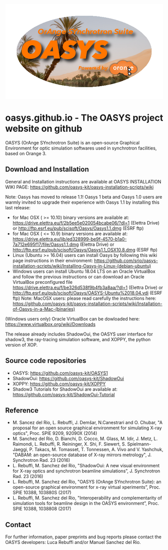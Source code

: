 ![OASYS logo](/oasys-splash-screen_2.png "The OASYS logo")

# oasys.github.io  - The OASYS project website on github

OASYS (OrAnge SYnchrotron Suite) is an open-source Graphical Environment for optic simulation softwares used in synchrotron facilities, based on Orange 3. 
 
## Download and Installation

General and Installation instructions are available at OASYS INSTALLATION WIKI PAGE: https://github.com/oasys-kit/oasys-installation-scripts/wiki

Note: Oasys has moved to release 1.1! Oasys 1 beta and Oasys 1.0 users are warmly invited to upgrade their experience with Oasys 1.1 by installing this last release:

- for Mac OSX ( >= 10.10) binary versions are available at: https://drive.elettra.eu/f/2b5ee5e020054bcabe06/?dl=1 (Elettra Drive) or http://ftp.esrf.eu/pub/scisoft/Oasys/Oasys1.1.dmg (ESRF ftp)
- for Mac OSX ( <= 10.9) binary versions are available at: https://drive.elettra.eu/lib/ed328999-be9f-4570-b1a0-7a712e695f17/file/Oasys1.1.dmg (Elettra Drive) or http://ftp.esrf.eu/pub/scisoft/Oasys/Oasys1.1_OSX10.8.dmg (ESRF ftp)
- Linux (Ubuntu >= 16.04) users can install Oasys by following this wiki page instructions in their environment: https://github.com/srio/oasys-installation-scripts/wiki/Installing-Oasys-in-Linux-(debian-ubuntu)
- Windows users can install Ubuntu 18.04 LTS on an Oracle VirtualBox and follow the previous instructions or can download an Oracle VirtualBox preconfigured file https://drive.elettra.eu/f/be326d538f9b4fb3a8aa/?dl=1 (Elettra Drive) or http://ftp.esrf.eu/pub/scisoft/Oasys/OASYS-Ubuntu%2018.04.vdi (ESRF ftp)
Note: MacOSX users: please read carefully the instructions here: https://github.com/oasys-kit/oasys-installation-scripts/wiki/Installation-of-Oasys-in-a-Mac-(binaries)

(Windows users only) Oracle VirtualBox can be dowloaded here: https://www.virtualbox.org/wiki/Downloads

The release already includes ShadowOui, the OASYS user interface for shadow3, the ray-tracing simulation software, and XOPPY, the python version of XOP.

## Source code repositories

- OASYS: https://github.com/oasys-kit/OASYS1
- ShadowOui: https://github.com/oasys-kit/ShadowOui
- XOPPY: https://github.com/oasys-kit/XOPPY
- Shadow3 Tutorials for ShadowOui are available at: https://github.com/oasys-kit/ShadowOui-Tutorial

## Reference

- M. Sancez del Rio, L. Rebuffi, J. Demšar, N.Canestrari and O. Chubar, "A proposal for an open source graphical environment for simulating X-ray optics", Proc. SPIE 9209, 92090X (2014) 
- M. Sanchez del Rio, D. Bianchi, D. Cocco, M. Glass, M. Idir, J. Metz, L. Raimondi, L. Rebuffi, R. Reininger, X. Shi, F. Siewert, S. Spielmann-Jaeggi, P. Takacs, M. Tomasset, T. Tonnessen, A. Vivo and V. Yashchuk, "DABAM: an open-source database of X-ray mirrors metrology", J. Synchrotron Rad. 23 (2016)
- L. Rebuffi, M. Sanchez del Rio, "ShadowOui: A new visual environment for X-ray optics and synchrotron beamline simulations”, J. Synchrotron Rad. 23 (2016)
- L. Rebuffi, M. Sanchez del Rio, "OASYS (OrAnge SYnchrotron Suite): an open-source graphical environment for x-ray virtual xperiments”, Proc. SPIE 10388, 103880S (2017) 
- L. Rebuffi, M. Sanchez del Rio, "Interoperability and complementarity of simulation tools for beamline design in the OASYS environment”, Proc. SPIE 10388, 1038808 (2017) 

## Contact

For further information, paper preprints and bug reports please contact the OASYS developers: Luca Rebuffi and/or Manuel Sanchez del Rio.
